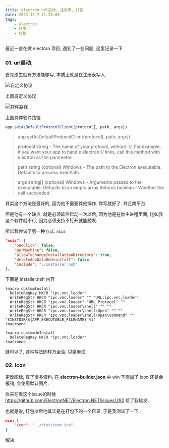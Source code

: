 ```yaml
---
title: electron url启动, 注册表, 打包
date: 2023-12-7 11:35:00
tags: 
    - electron
    - 环境
    - 打包
---
```


最近一直在做 electron 项目, 遇到了一些问题, 这里记录一下

### 01. url启动.

首先原生就有方法能够写, 本质上就是在注册表写入.

![自定义协议](https://github.com/tanlanchou/tblog/blob/view/img/Snipaste_2023-12-07_11-41-01.png?raw=true)

上图自定义协议

![软件路径](https://github.com/tanlanchou/tblog/blob/view/img/Snipaste_2023-12-07_11-41-37.png?raw=true)

上图具体软件路径

```js
app.setAsDefaultProtocolClient(protocol[, path, args])
```

> app.setAsDefaultProtocolClient(protocol[, path, args])
> 
> protocol string - The name of your protocol, without ://. For example, if you want your app to handle electron:// links, call this method with electron as the parameter.
> 
> path string (optional) Windows - The path to the Electron executable. Defaults to process.execPath
> 
> args string[] (optional) Windows - Arguments passed to the executable. Defaults to an empty array
Returns boolean - Whether the call succeeded.

其实这个方法是最好的, 因为他不需要其他操作. 你写就好了. 并且跨平台.

但是他有一个缺点, 就是必须软件启动一次以后, 因为他是在你主进程里面, 比如我这个软件就不行, 因为必须支持不打开就能触发.

所以我尝试了另一种方式. `nsis`

```json
"nsis": {
    "oneClick": false,
    "perMachine": false,
    "allowToChangeInstallationDirectory": true,
    "deleteAppDataOnUninstall": false,
    "include": "./installer.nsh"
},
```

下面是 installer.nsh 内容

```shell
!macro customInstall
  DeleteRegKey HKCR "ipc.vnc.loader"
  WriteRegStr HKCR "ipc.vnc.loader" "" "URL:ipc.vnc.loader"
  WriteRegStr HKCR "ipc.vnc.loader" "URL Protocol" ""
  WriteRegStr HKCR "ipc.vnc.loader\shell" "" ""
  WriteRegStr HKCR "ipc.vnc.loader\shell\Open" "" ""
  WriteRegStr HKCR "ipc.vnc.loader\shell\Open\command" "" "$INSTDIR\${APP_EXECUTABLE_FILENAME} %1"
!macroend

!macro customUnInstall
  DeleteRegKey HKCR "ipc.vnc.loader"
!macroend
```

就可以了, 这种写法同样万金油, 只是麻烦.

### 02. icon

更改图标, 查了很多资料, 在 **electron-builder.json** 中 win 下面加了 icon 还是会报错, 会使用默认图片.

后来在看这个issue的时候 https://github.com/ElectronNET/Electron.NET/issues/292 给了我启发.

也就是说, 打包以后他其实是在打包下的一个目录. 于是我测试了一下

```json
win: {
    "icon": "../dist/icon.ico"
}
```

解决.


